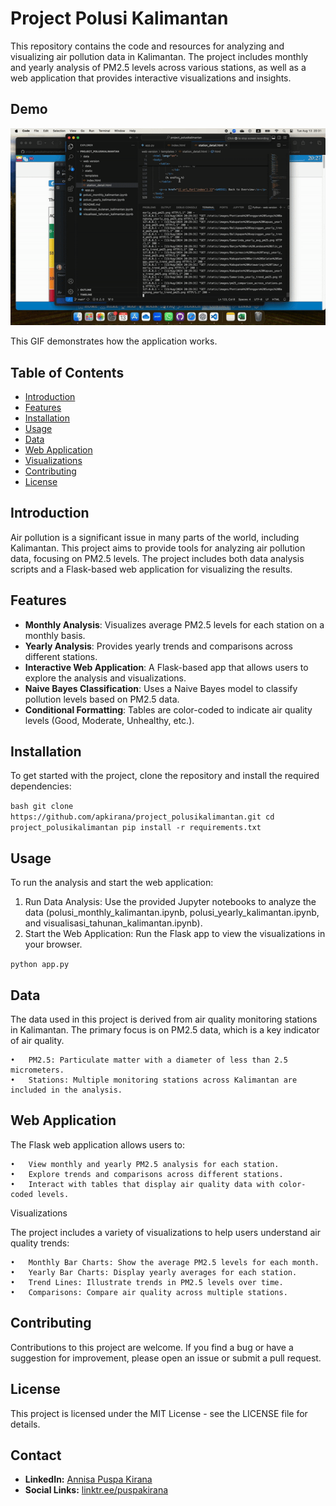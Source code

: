 # Project Polusi Kalimantan

This repository contains the code and resources for analyzing and visualizing air pollution data in Kalimantan. The project includes monthly and yearly analysis of PM2.5 levels across various stations, as well as a web application that provides interactive visualizations and insights.

## Demo

![Demo Animation](https://github.com/apkirana/project_polusikalimantan/blob/main/web%20version/tutorialweb.gif)

This GIF demonstrates how the application works.

## Table of Contents
- [Introduction](#introduction)
- [Features](#features)
- [Installation](#installation)
- [Usage](#usage)
- [Data](#data)
- [Web Application](#web-application)
- [Visualizations](#visualizations)
- [Contributing](#contributing)
- [License](#license)

## Introduction
Air pollution is a significant issue in many parts of the world, including Kalimantan. This project aims to provide tools for analyzing air pollution data, focusing on PM2.5 levels. The project includes both data analysis scripts and a Flask-based web application for visualizing the results.

## Features
- **Monthly Analysis**: Visualizes average PM2.5 levels for each station on a monthly basis.
- **Yearly Analysis**: Provides yearly trends and comparisons across different stations.
- **Interactive Web Application**: A Flask-based app that allows users to explore the analysis and visualizations.
- **Naive Bayes Classification**: Uses a Naive Bayes model to classify pollution levels based on PM2.5 data.
- **Conditional Formatting**: Tables are color-coded to indicate air quality levels (Good, Moderate, Unhealthy, etc.).

## Installation
To get started with the project, clone the repository and install the required dependencies:

`bash
git clone https://github.com/apkirana/project_polusikalimantan.git
cd project_polusikalimantan
pip install -r requirements.txt`

## Usage

To run the analysis and start the web application:

1.	Run Data Analysis: Use the provided Jupyter notebooks to analyze the data (polusi_monthly_kalimantan.ipynb, polusi_yearly_kalimantan.ipynb, and visualisasi_tahunan_kalimantan.ipynb).
2.	Start the Web Application: Run the Flask app to view the visualizations in your browser.

`python app.py`

## Data

The data used in this project is derived from air quality monitoring stations in Kalimantan. The primary focus is on PM2.5 data, which is a key indicator of air quality.

	•	PM2.5: Particulate matter with a diameter of less than 2.5 micrometers.
	•	Stations: Multiple monitoring stations across Kalimantan are included in the analysis.

## Web Application

The Flask web application allows users to:

	•	View monthly and yearly PM2.5 analysis for each station.
	•	Explore trends and comparisons across different stations.
	•	Interact with tables that display air quality data with color-coded levels.

Visualizations

The project includes a variety of visualizations to help users understand air quality trends:

	•	Monthly Bar Charts: Show the average PM2.5 levels for each month.
	•	Yearly Bar Charts: Display yearly averages for each station.
	•	Trend Lines: Illustrate trends in PM2.5 levels over time.
	•	Comparisons: Compare air quality across multiple stations.

## Contributing

Contributions to this project are welcome. If you find a bug or have a suggestion for improvement, please open an issue or submit a pull request.

## License

This project is licensed under the MIT License - see the LICENSE file for details.

## Contact
- **LinkedIn:** [Annisa Puspa Kirana](https://id.linkedin.com/in/annisapuspakirana/en)
- **Social Links:** [linktr.ee/puspakirana](http://linktr.ee/puspakirana)
